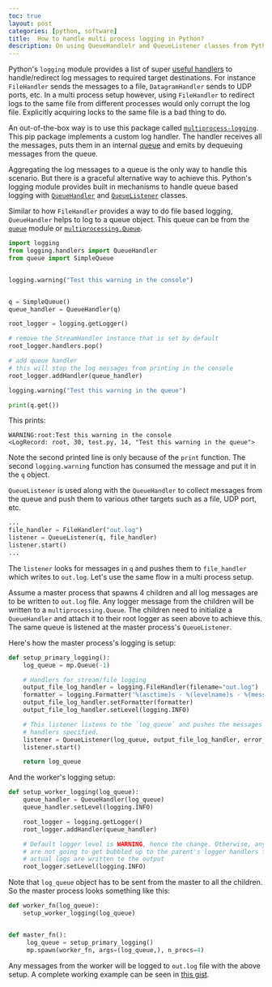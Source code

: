```yaml
---
toc: true
layout: post
categories: [python, software]
title:  How to handle multi process logging in Python?
description: On using QueueHandlelr and QueueListener classes from Python's logging module
---
```


Python's `logging` module provides a list of super [useful handlers](https://docs.python.org/3/howto/logging.html#useful-handlers) to handle/redirect log messages to required target destinations. For instance `FileHandler` sends the messages to a file, `DatagramHandler` sends to UDP ports, etc. In a multi process setup however, using `FileHandler` to redirect logs to the same file from different processes would only corrupt the log file. Explicitly acquiring locks to the same file is a bad thing to do. 

An out-of-the-box way is to use this package called [`multiprocess-logging`](https://pypi.org/project/multiprocessing-logging/). This pip package implements a custom log handler. The handler receives all the messages, puts them in an internal [queue](https://docs.python.org/3/library/multiprocessing.html?highlight=multiprocessing#multiprocessing.Queue) and emits by dequeuing messages from the queue. 

Aggregating the log messages to a queue is the only way to handle this scenario. But there is a graceful alternative way to achieve this. Python's logging module provides built in mechanisms to handle queue based logging with [`QueueHandler`](https://docs.python.org/3/library/logging.handlers.html#logging.handlers.QueueHandler) and [`QueueListener`](https://docs.python.org/3/library/logging.handlers.html#queuelistener) classes.

Similar to how `FileHandler` provides a way to do file based logging, `QueueHandler` helps to log to a queue object. This queue can be from the [`queue`](https://docs.python.org/3/library/queue.html?highlight=simplequeue) module or [`multiprocessing.Queue`](https://docs.python.org/3/library/multiprocessing.html#multiprocessing.Queue). 

```python
import logging
from logging.handlers import QueueHandler
from queue import SimpleQueue


logging.warning("Test this warning in the console")


q = SimpleQueue()
queue_handler = QueueHandler(q)

root_logger = logging.getLogger()

# remove the StreamHandler instance that is set by default
root_logger.handlers.pop()

# add queue handler
# this will stop the log messages from printing in the console
root_logger.addHandler(queue_handler)

logging.warning("Test this warning in the queue")

print(q.get())
```

This prints:

```
WARNING:root:Test this warning in the console
<LogRecord: root, 30, test.py, 14, "Test this warning in the queue">
```

Note the second printed line is only because of the `print` function. The second `logging.warning` function has consumed the message and put it in the `q` object. 

`QueueListener` is used along with the `QueueHandler` to collect messages from the queue and push them to various other targets such as a file, UDP port, etc. 

```python
...
file_handler = FileHandler("out.log")
listener = QueueListener(q, file_handler)
listener.start()
...
```

The `listener` looks for messages in `q` and pushes them to `file_handler` which writes to `out.log`. Let's use the same flow in a multi process setup. 

Assume a master process that spawns 4 children and all log messages are to be written to `out.log` file. Any logger message from the children will be written to a `multiprocessing.Queue`. The children need to initialize a `QueueHandler` and attach it to their root logger as seen above to achieve this. The same queue is listened at the master process's `QueueListener`. 

Here's how the master process's logging is setup:

```python
def setup_primary_logging():
    log_queue = mp.Queue(-1)

    # Handlers for stream/file logging
    output_file_log_handler = logging.FileHandler(filename="out.log")
    formatter = logging.Formatter('%(asctime)s - %(levelname)s - %(message)s')
    output_file_log_handler.setFormatter(formatter)
    output_file_log_handler.setLevel(logging.INFO)

    # This listener listens to the `log_queue` and pushes the messages to the list of
    # handlers specified.
    listener = QueueListener(log_queue, output_file_log_handler, error_file_log_handler, respect_handler_level=True)
    listener.start()

    return log_queue
```

And the worker's logging setup:

```python
def setup_worker_logging(log_queue):
    queue_handler = QueueHandler(log_queue)
    queue_handler.setLevel(logging.INFO)

    root_logger = logging.getLogger()
    root_logger.addHandler(queue_handler)

    # Default logger level is WARNING, hence the change. Otherwise, any worker logs
    # are not going to get bubbled up to the parent's logger handlers from where the
    # actual logs are written to the output
    root_logger.setLevel(logging.INFO)
```

Note that `log_queue` object has to be sent from the master to all the children. So the master process looks something like this:

```python
def worker_fn(log_queue):
    setup_worker_logging(log_queue)


def master_fn():
     log_queue = setup_primary_logging()
     mp.spawn(worker_fn, args=(log_queue,), n_procs=4)
```

Any messages from the worker will be logged to `out.log` file with the above setup. A complete working example can be seen in [this gist](https://gist.github.com/scarecrow1123/967a97f553697743ae4ec7af36690da6).

